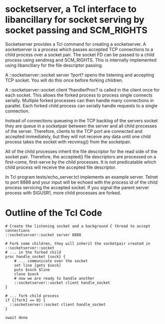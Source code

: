 socketserver, a Tcl interface to libancillary for socket serving by socket passing and SCM_RIGHTS
===

Socketserver provides a Tcl command for creating a socketserver.  A socketserver is a process
which passes accepted TCP connections to a child process over a socket pair.  The socket FD can be passed to
a child process using sendmsg and SCM_RIGHTS.  This is internally implemented using libancillary for the 
file descriptor passing.

A ::socketserver::socket server ?port? opens the listening and accepting TCP socket.  You will do this once before forking children.

A ::socketserver::socket client ?handlerProc? is called in the client once for each socket.
This allows the forked process to process single connects serially.
Multiple forked processes can then handle many connections in parallel.
Each forked child process can serially handle requests to a single connection.

Instead of connections queueing in the TCP backlog of the servers socket they are queue in a socketpair between the server and all child processes of the server.
Therefore, clients to the TCP port are connected and accepted immediately, but they will not receive any data until
one child process takes the socket with recvmsg() from the socketpair.

All of the child processes inherit the file descriptor for the read side of the socket pair.
Therefore, the accepted() file descriptors are processed on a first-come, first-serve by the child processes.
It is not predicatable which child process will receive the accepted file descriptor.

In Tcl program tests/echo_server.tcl implements an example server.  Telnet to port 8888 and your input will be echoed with the
process id of the child process servicing the accepted socket.
If you signal the parent server process with SIGUSR1, more child processes are forked.

Outline of the Tcl Code
===
```
# Create the listening socket and a background C thread to accept connections
::socketserver::socket server 8888

# Fork some children, they will inherit the socketpair created in ::socketserver::socket
# ... in the forked child
proc handle_socket {sock} {
    # ... communicate over the socket
    set line [gets $sock]
    puts $sock $line
    close $sock
    # now we are ready to handle another
    ::socketserver::socket client handle_socket
}

# ... fork child process
if {[fork] == 0} {
  ::socketserver::socket client handle_socket
}

vwait done
```
